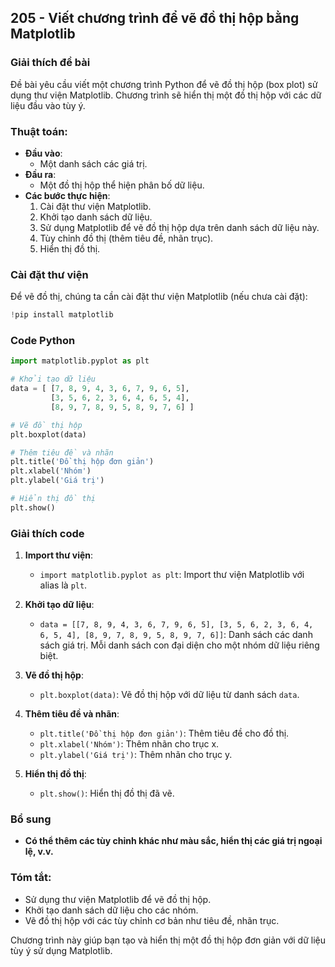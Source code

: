 ## 205 - Viết chương trình để vẽ đồ thị hộp bằng Matplotlib

### Giải thích đề bài

Đề bài yêu cầu viết một chương trình Python để vẽ đồ thị hộp (box plot) sử dụng thư viện Matplotlib. Chương trình sẽ hiển thị một đồ thị hộp với các dữ liệu đầu vào tùy ý.

### Thuật toán:

- **Đầu vào**:
  - Một danh sách các giá trị.
- **Đầu ra**:
  - Một đồ thị hộp thể hiện phân bố dữ liệu.
- **Các bước thực hiện**:
  1. Cài đặt thư viện Matplotlib.
  2. Khởi tạo danh sách dữ liệu.
  3. Sử dụng Matplotlib để vẽ đồ thị hộp dựa trên danh sách dữ liệu này.
  4. Tùy chỉnh đồ thị (thêm tiêu đề, nhãn trục).
  5. Hiển thị đồ thị.

### Cài đặt thư viện

Để vẽ đồ thị, chúng ta cần cài đặt thư viện Matplotlib (nếu chưa cài đặt):

```python
!pip install matplotlib
```

### Code Python

```python
import matplotlib.pyplot as plt

# Khởi tạo dữ liệu
data = [ [7, 8, 9, 4, 3, 6, 7, 9, 6, 5],
         [3, 5, 6, 2, 3, 6, 4, 6, 5, 4],
         [8, 9, 7, 8, 9, 5, 8, 9, 7, 6] ]

# Vẽ đồ thị hộp
plt.boxplot(data)

# Thêm tiêu đề và nhãn
plt.title('Đồ thị hộp đơn giản')
plt.xlabel('Nhóm')
plt.ylabel('Giá trị')

# Hiển thị đồ thị
plt.show()
```

### Giải thích code

1. **Import thư viện**:

   - `import matplotlib.pyplot as plt`: Import thư viện Matplotlib với alias là `plt`.

2. **Khởi tạo dữ liệu**:

   - `data = [[7, 8, 9, 4, 3, 6, 7, 9, 6, 5], [3, 5, 6, 2, 3, 6, 4, 6, 5, 4], [8, 9, 7, 8, 9, 5, 8, 9, 7, 6]]`: Danh sách các danh sách giá trị. Mỗi danh sách con đại diện cho một nhóm dữ liệu riêng biệt.

3. **Vẽ đồ thị hộp**:

   - `plt.boxplot(data)`: Vẽ đồ thị hộp với dữ liệu từ danh sách `data`.

4. **Thêm tiêu đề và nhãn**:

   - `plt.title('Đồ thị hộp đơn giản')`: Thêm tiêu đề cho đồ thị.
   - `plt.xlabel('Nhóm')`: Thêm nhãn cho trục x.
   - `plt.ylabel('Giá trị')`: Thêm nhãn cho trục y.

5. **Hiển thị đồ thị**:
   - `plt.show()`: Hiển thị đồ thị đã vẽ.

### Bổ sung

- **Có thể thêm các tùy chỉnh khác như màu sắc, hiển thị các giá trị ngoại lệ, v.v.**

### Tóm tắt:

- Sử dụng thư viện Matplotlib để vẽ đồ thị hộp.
- Khởi tạo danh sách dữ liệu cho các nhóm.
- Vẽ đồ thị hộp với các tùy chỉnh cơ bản như tiêu đề, nhãn trục.

Chương trình này giúp bạn tạo và hiển thị một đồ thị hộp đơn giản với dữ liệu tùy ý sử dụng Matplotlib.

